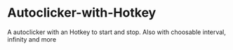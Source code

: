 # Autoclicker-with-Hotkey
A autoclicker with an Hotkey to start and stop.
Also with choosable interval, infinity and more
